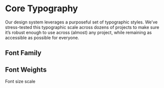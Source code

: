 <script setup>
  import { MSRDocTypography } from '../../index';
  const typography = [
    {
      label: "Regular",
      token: 'font.weight.regular'
    },
    {
      label: "Medium",
      token: 'font.weight.medium'
    },
    {
      label: "Bold",
      token: 'font.weight.bold'
    },
    {
      label: "Extended Medium",
      token: 'font.weight.extended.medium'
    },
    {
      label: "Extended Regular",
      token: 'font.weight.extended.regular'
    },
    {
      label: "Extended Bold",
      token: 'font.weight.extended.bold'
    },
  ]
</script>

# Core Typography

Our design system leverages a purposeful set of typographic styles. We’ve stress-tested this typographic scale across dozens of projects to make sure it’s robust enough to use across (almost) any project, while remaining as accessible as possible for everyone.

## Font Family

<MSRDocTypography>
    <template #label>GT America</template>
    <template #token>font.family.GTAmerica</template>
  </MSRDocTypography>

## Font Weights

<div v-for="x in typography">
  <MSRDocTypography>
    <template #label>{{ x.label }}</template>
    <template #token>{{ x.token }}</template>
  </MSRDocTypography>
</div>

Font size scale
